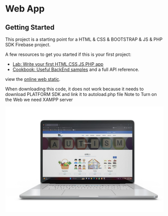 # Web App

## Getting Started

This project is a starting point for a HTML & CSS & BOOTSTRAP & JS & PHP SDK Firebase project.

A few resources to get you started if this is your first project:
- [Lab: Write your first HTML,CSS,JS,PHP app](https://www.w3schools.com/html/default.asp)
- [Cookbook: Useful BackEnd samples](https://firebase-php.readthedocs.io/en/stable/) and a full API reference.

view the [online web static](https://kids-87f4a.web.app/index.html).

When downloading this code, it does not work because it needs to download PLATFORM SDK and link it to autoload.php file
Note to Turn on the Web we need XAMPP server

<img src="Web.jpg">
